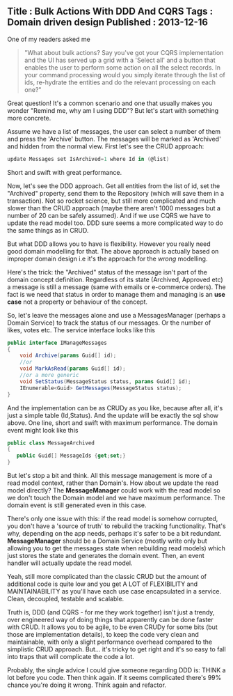 Title : Bulk Actions With DDD And CQRS
Tags : Domain driven design
Published : 2013-12-16
---

One of my readers asked me

 
> "What about bulk actions? Say you've got your CQRS implementation and the UI has served up a grid with a 'Select all' and a button that enables the user to perform some action on all the select records. In your command processing would you simply iterate through the list of ids, re-hydrate the entities and do the relevant processing on each one?"
> 
>  
 Great question! It's a common scenario and one that usually makes you wonder "Remind me, why am I using DDD"? But let's start with something more concrete.

 Assume we have a list of messages, the user can select a number of them and press the 'Archive' button. The messages will be marked as 'Archived' and hidden from the normal view. First let's see the CRUD approach:

  

```csharp
update Messages set IsArchived=1 where Id in (@list)

```
  Short and swift with great performance.

 Now, let's see the DDD approach. Get all entities from the list of id, set the "Archived" property, send them to the Repository (which will save them in a transaction). Not so rocket science, but still more complicated and much slower than the CRUD approach (maybe there aren't 1000 messages but a number of 20 can be safely assumed). And if we use CQRS we have to update the read model too. DDD sure seems a more complicated way to do the same things as in CRUD.

 But what DDD allows you to have is flexibility. However you really need good domain modelling for that. The above approach is actually based on improper domain design i.e it's the approach for the _wrong_ modelling.

 Here's the trick: the "Archived" status of the message isn't part of the domain concept definition. Regardless of its state (Archived, Approved etc) a message is still a message (same with emails or e-commerce orders). The fact is we need that status in order to manage them and managing is an **use case** not a property or behaviour of the concept.

 So, let's leave the messages alone and use a MessagesManager (perhaps a Domain Service) to track the status of our messages. Or the number of likes, votes etc. The service interface looks like this

  

```csharp
public interface IManageMessages
{
    void Archive(params Guid[] id);
    //or
    void MarkAsRead(params Guid[] id);
    //or a more generic
    void SetStatus(MessageStatus status, params Guid[] id);
    IEnumerable<Guid> GetMessages(MessageStatus status);
}

```
  And the implementation can be as CRUDy as you like, because after all, it's just a simple table (Id,Status). And the update will be exactly the sql show above. One line, short and swift with maximum performance. The domain event might look like this

  

```csharp
public class MessageArchived
{
   public Guid[] MessageIds {get;set;}
}

```
  But let's stop a bit and think. All this message management is more of a read model context, rather than Domain's. How about we update the read model directly? The **MessageManager** could work with the read model so we don't touch the Domain model and we have maximum performance. The domain event is still generated even in this case.

 There's only one issue with this: if the read model is somehow corrupted, you don't have a 'source of truth' to rebuild the tracking functionality. That's why, depending on the app needs, perhaps it's safer to be a bit redundant. **MessageManager** should be a Domain Service (mostly write only but allowing you to get the messages state when rebuilding read models) which just stores the state and generates the domain event. Then, an event handler will actually update the read model.

 Yeah, still more complicated than the classic CRUD but the amount of additional code is quite low and you get A LOT of FLEXIBILITY and MAINTAINABILITY as you'll have each use case encapsulated in a service. Clean, decoupled, testable and scalable.

 Truth is, DDD (and CQRS - for me they work together) isn't just a trendy, over engineered way of doing things that apparently can be done faster with CRUD. It allows you to be agile, to be even CRUDy for some bits (but those are implementation details), to keep the code very clean and maintainable, with only a slight performance overhead compared to the simplistic CRUD approach. But... it's tricky to get right and it's so easy to fall into traps that will complicate the code a lot.

 Probably, the single advice I could give someone regarding DDD is: THINK a lot before you code. Then think again. If it seems complicated there's 99% chance you're doing it wrong. Think again and refactor.